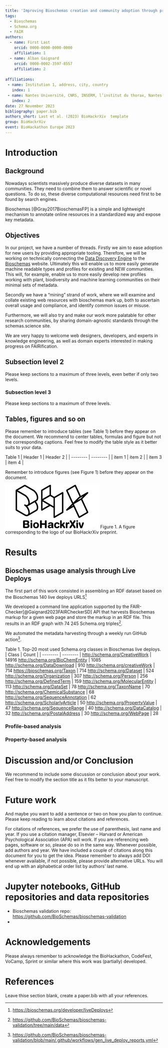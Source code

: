 ```yaml
---
title: 'Improving Bioschemas creation and community adoption through process improvements and tool development, and advancing compliance to FAIR standards'
tags:
  - Bioschemas 
  - Schema.org 
  - FAIR 
authors:
  - name: First Last
    orcid: 0000-0000-0000-0000
    affiliation: 1
  - name: Alban Gaignard
    orcid: 0000-0002-3597-8557
    affiliation: 2

affiliations:
 - name: Institution 1, address, city, country
   index: 1
 - name: Nantes Université, CNRS, INSERM, l’institut du thorax, Nantes F-44000, France
   index: 2
date: 27 November 2023
bibliography: paper.bib
authors_short: Last et al. (2023) BioHackrXiv  template
group: BioHackrXiv
event: BioHackathon Europe 2023
---
```


# Introduction
## Background

Nowadays scientists massively produce diverse datasets in many communities. They need to combine them to answer scientific or novel questions. To do so, these diverse computational resources need first to be found by search engines. 

Bioschemas [@Gray2017BioschemasFP] is a simple and lightweight mechanism to annotate online resources in a standardized way and expose key metadata. 

## Objectives

In our project, we have a number of threads. Firstly we aim to ease adoption for new users by providing appropriate tooling. Therefore, we will be working on technically connecting the [Data Discovery Engine](https://discovery.biothings.io) to the [Bioschemas](https://bioschemas.org) website. Ultimately this will enable us to more easily generate machine readable types and profiles for existing and NEW communities. This will, for example, enable us to more easily develop new profiles working with plant, biodiversity and machine learning communities on their minimal sets of metadata. 

Secondly we have a  “mining” strand of work, where we will examine and collate existing web resources with bioschemas mark up, both to ascertain overall usage and compliance, and identify common issues or misuse.

Furthermore, we will also try and make our work more palatable for other research communities,  by sharing domain-agnostic standards through the schemas.science site. 

We are very happy to welcome web designers, developers, and experts in knowledge engineering, as well as domain experts interested in making progress on FAIRification. 


## Subsection level 2

Please keep sections to a maximum of three levels, even better if only two levels.

### Subsection level 3

Please keep sections to a maximum of three levels.

## Tables, figures and so on

Please remember to introduce tables (see Table 1) before they appear on the document. We recommend to center tables, formulas and figure but not the corresponding captions. Feel free to modify the table style as it better suits to your data.

Table 1
| Header 1 | Header 2 |
| -------- | -------- |
| item 1 | item 2 |
| item 3 | item 4 |

Remember to introduce figures (see Figure 1) before they appear on the document. 

![BioHackrXiv logo](figures/biohackrxiv.png)
Figure 1. A figure corresponding to the logo of our BioHackrXiv preprint.

# Results 
## Bioschemas usage analysis through Live Deploys 

The first part of this work consisted in assembling an RDF dataset based on the Bioschemas 140 live deploys URLS[^ld]

We developed a command line application supported by the FAIR-Checker[@Gaignard2023FAIRCheckerSD] API that harvests Bioschemas markup for a given web page and store the markup in an RDF file. This results in an RDF graph with 74 245 Schema.org triples[^rdf_crawl]. 

We automated the metadata harvesting through a weekly run GitHub action[^gh]. 

[^ld]: https://bioschemas.org/developer/liveDeploys
[^rdf_crawl]: https://github.com/BioSchemas/bioschemas-validation/tree/main/data 
[^gh]: https://github.com/BioSchemas/bioschemas-validation/blob/main/.github/workflows/gen_live_deploy_reports.yml

Table 1. Top-20 most used Schema.org classes in Bioschemas live deploys. 
| Class | Count |
| -------- | -------- |
http://schema.org/CreativeWork	| 14916
http://schema.org/BioChemEntity	| 1085
http://schema.org/DataDownload	| 910
http://schema.org/creativeWork	| 714
https://bioschemas.org/Taxon	| 714
http://schema.org/Dataset	| 524
http://schema.org/Organization	| 307
http://schema.org/Person	| 256
http://schema.org/DefinedTerm	| 159
http://schema.org/MolecularEntity	| 113
http://schema.org/DataSet	| 78
http://schema.org/TaxonName	| 70
http://schema.org/ChemicalSubstance	| 68
http://schema.org/SequenceAnnotation	| 62
http://schema.org/ScholarlyArticle	| 50
http://schema.org/PropertyValue	| 47
http://schema.org/SequenceRange	| 40
http://schema.org/DataCatalog	| 32
http://schema.org/PostalAddress	| 30
http://schema.org/WebPage	| 28 


### Profile-based analysis


### Property-based analysis


# Discussion and/or Conclusion

We recommend to include some discussion or conclusion about your work. Feel free to modify the section title as it fits better to your manuscript.

# Future work

And maybe you want to add a sentence or two on how you plan to continue. Please keep reading to learn about citations and references.

For citations of references, we prefer the use of parenthesis, last name and year. If you use a citation manager, Elsevier – Harvard or American Psychological Association (APA) will work. If you are referencing web pages, software or so, please do so in the same way. Whenever possible, add authors and year. We have included a couple of citations along this document for you to get the idea. Please remember to always add DOI whenever available, if not possible, please provide alternative URLs. You will end up with an alphabetical order list by authors’ last name.

# Jupyter notebooks, GitHub repositories and data repositories

* Bioschemas validation repo: https://github.com/BioSchemas/bioschemas-validation
* 

# Acknowledgements
Please always remember to acknowledge the BioHackathon, CodeFest, VoCamp, Sprint or similar where this work was (partially) developed.

# References

Leave thise section blank, create a paper.bib with all your references.
